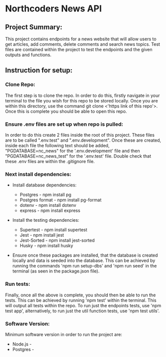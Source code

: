 # Northcoders News API


## Project Summary:  

This project contains endpoints for a news website that will allow users to get articles, add comments, delete comments and search news topics. Test files are contained within the project to test the endpoints and the given outputs and functions. 

## Instruction for setup:

### Clone Repo: 


The first step is to clone the repo. In order to do this, firstly navigate in your terminal to the file you wish for this repo to be stored locally. Once you are within this directory, use the command git clone <'https link of this repo'>. Once this is complete you should be able to open this repo. 

### Ensure .env files are set up when repo is pulled:

In order to do this create 2 files inside the root of this project. These files are to be called ".env.test" and ".env.development". Once these are created, inside each file the following text should be added, "PGDATABASE=nc_news" for the '.env.development' file and then "PGDATABASE=nc_news_test" for the '.env.test' file. Double check that these .env files are within the .gitignore file.


### Next install dependencies:  


- Install database dependencies:
    - Postgres        - npm install pg
    - Postgres format - npm install pg-format
    - dotenv          - npm install dotenv
    - express         - npm install express


- Install the testing dependencies:
    - Supertest   - npm install supertest
    - Jest        - npm install jest
    - Jest-Sorted - npm install jest-sorted
    - Husky       - npm install husky  


- Ensure once these packages are installed, that the database is created locally and data is seeded into the database. This can be achieved by running the commands 'npm run setup-dbs' and 'npm run seed' in the terminal (as seen in the package.json file).


### Run tests:

Finally, once all the above is complete, you should then be able to run the tests. This can be achieved by running 'npm test' within the terminal. This will output all tests within the repo. To run just the endpoints tests, use 'npm test app', alternatively, to run just the util function tests, use 'npm test utils'.

### Software Version:

Minimum software version in order to run the project are:

- Node.js  - 
- Postgres -

